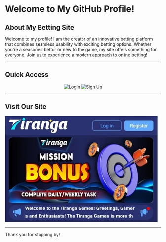 # Welcome to My GitHub Profile!

## About My Betting Site
Welcome to my profile! I am the creator of an innovative betting platform that combines seamless usability with exciting betting options. Whether you're a seasoned bettor or new to the game, my site offers something for everyone. Join us to experience a modern approach to online betting!

---

## Quick Access

<div align="center">
    <a href="https://your-site-url.com/login" target="_blank">
        <img src="https://img.shields.io/badge/Login-blue?style=for-the-badge" alt="Login">
    </a>
    <a href="https://your-site-url.com/signup" target="_blank">
        <img src="https://img.shields.io/badge/Sign_Up-green?style=for-the-badge" alt="Sign Up">
    </a>
</div>

---

## Visit Our Site
[![Visit My Betting Site](https://github.com/Tweb45/Tiranga-login/blob/main/Tiranga-Games-Homepage.jpg?raw=true)](https://your-site-url.com)

---

Thank you for stopping by!
